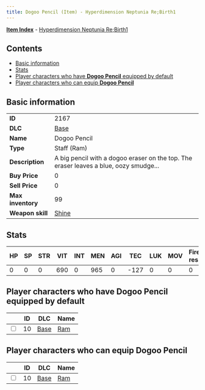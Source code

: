 ```yaml
---
title: Dogoo Pencil (Item) - Hyperdimension Neptunia Re;Birth1
---
```


[**Item Index**](/neptunia/rb1/item/index.html) - [Hyperdimension Neptunia Re;Birth1](/neptunia/rb1)

## Contents

- [Basic information](#basic-information)
- [Stats](#stats)
- [Player characters who have **Dogoo Pencil** equipped by default](#player-characters-who-have-dogoo-pencil-equipped-by-default)
- [Player characters who can equip **Dogoo Pencil**](#player-characters-who-can-equip-dogoo-pencil)
## Basic information

|   |   |
| -- | -- |
| **ID** | 2167 |
| **DLC** | [Base](/neptunia/rb1/dlc/1-base.html) |
| **Name** | Dogoo Pencil |
| **Type** | Staff (Ram) |
| **Description** | A big pencil with a dogoo eraser on the top. The eraser leaves a blue, oozy smudge... |
| **Buy Price** | 0 |
| **Sell Price** | 0 |
| **Max inventory** | 99 |
| **Weapon skill** | [Shine](/neptunia/rb1/skill/1-1801-shine.html) |


## Stats

| HP | SP | STR | VIT | INT | MEN | AGI | TEC | LUK | MOV | Fire res. | Ice res. | Wind res. | Lightning res. |
| -- | -- | --- | --- | --- | --- | --- | --- | --- | --- | --------- | -------- | --------- | -------------- |
| 0 | 0 | 0 | 690 | 0 | 965 | 0 | -127 | 0 | 0 | 0 | 0 | 0 | 0 |


## Player characters who have **Dogoo Pencil** equipped by default

|    | ID | DLC | Name |
| -- | -- | --- | ---- |
| <input type="checkbox" id="rb1-player-1-10" class="trackbox" /> | 10 | [Base](/neptunia/rb1/dlc/1-base.html) | [Ram](/neptunia/rb1/player/1-10-ram.html) |


## Player characters who can equip **Dogoo Pencil**

|    | ID | DLC | Name |
| -- | -- | --- | ---- |
| <input type="checkbox" id="rb1-player-1-10" class="trackbox" /> | 10 | [Base](/neptunia/rb1/dlc/1-base.html) | [Ram](/neptunia/rb1/player/1-10-ram.html) |
